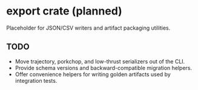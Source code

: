 # export crate (planned)

Placeholder for JSON/CSV writers and artifact packaging utilities.

## TODO
- Move trajectory, porkchop, and low-thrust serializers out of the CLI.
- Provide schema versions and backward-compatible migration helpers.
- Offer convenience helpers for writing golden artifacts used by integration tests.
